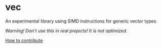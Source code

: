 vec
===

An experimental library using SIMD instructions for generic vector types

*Warning! Don't use this in real projects! It is not optimized.*

[How to contribute](https://github.com/PistonDevelopers/piston/blob/master/CONTRIBUTING.md)
